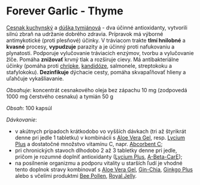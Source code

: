 Forever Garlic - Thyme
======================

[Cesnak kuchynský](../bylinky/cesnak-kuchynsky) a [dúška
tymiánová](../bylinky/duska-tymianova) - dva účinné antioxidanty, vytvorili silnú
zbraň na udržanie dobrého zdravia. Prípravok má výborné antimykotické (proti
plesňové) účinky. V tráviacom trakte **tlmí hnilobné** a **kvasné** procesy,
**vypudzuje** parazity a je účinný proti nafukovaniu a plynatosti. Podporuje
vylučovanie tráviacich enzýmov, tvorbu a vylučovanie žlče. Pomáha **znižovať**
krvný tlak a rozširuje cievy. Má antibakteriálne účinky (pomáha proti
[chrípke](../diagnozy/chripka), [kandidóze](../diagnozy/kandidoza), salmonele,
streptokoku a stafylokoku). **Dezinfikuje** dýchacie cesty, pomáha skvapaľňovať
hlieny a uľahčuje vykašliavanie.

*Obsahuje*: koncentrát cesnakového oleja bez zápachu 10 mg (zodpovedá 1000 mg
čerstvého cesnaku) a tymián 50 g

*Obsah*: 100 kapsúl

*Dávkovanie*:

* v akútnych prípadoch krátkodobo vo vyšších dávkach (tri až štyrikrát denne pri jedle 1 tabletku) v kombinácii s [Aloe Vera Gel](aloe-vera-gel), resp. [Lycium Plus](forever-licium-plus) a dostatočné množstvo vitamínu C, napr. [Abcorbent C](absorbent-c);
* pri chronických stavoch dlhodobo 2 až 3 tabletky denne pri jedle, pričom je rozumné doplniť antioxidanty ([Lycium Plus](forever-licium-plus), [A-Beta-CarE](a-beta-care));
* na posilnenie organizmu a podporu vitality u starších ľudí je vhodné tento doplnok stravy kombinovať s [Aloe Vera Gel](aloe-vera-gel), [Gin-Chia](gin-chia), [Ginkgo Plus](forever-ginkgo-plus) alebo s včelími produktmi [Bee Pollen](forever-bee-pollen), [Royal Jelly](forever-bee-pollen).
